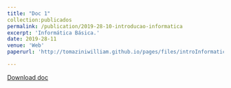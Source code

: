 ```yaml
---
title: "Doc 1"
collection:publicados
permalink: /publication/2019-28-10-introducao-informatica
excerpt: 'Informática Básica.'
date: 2019-28-11
venue: 'Web'
paperurl: 'http://tomaziniwilliam.github.io/pages/files/introInformatica.pdf'

---
```



[Download doc](http://tomaziniwilliam.github.io/pages/files/introInformatica.pdf)


